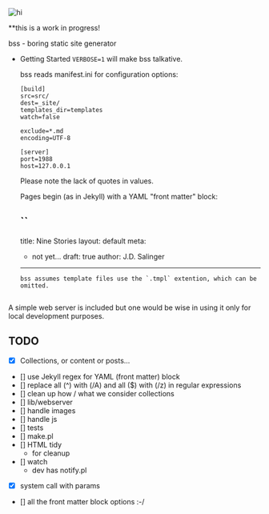 ![hi](https://en.wikipedia.org/wiki/Hi_(kana)#/media/File:Hiragana_%E3%81%B2_stroke_order_animation.gif)

**this is a work in progress!

bss - boring static site generator

+ Getting Started
	`VERBOSE=1` will make bss talkative.

	bss reads manifest.ini for configuration options:

	```
	[build]
	src=src/
	dest=_site/
	templates_dir=templates
	watch=false

	exclude=*.md
	encoding=UTF-8

	[server]
	port=1988
	host=127.0.0.1

	```
	Please note the lack of quotes in values.

	Pages begin (as in Jekyll) with a YAML "front matter" block:  

	``
	---
	title: Nine Stories
	layout: default 
	meta:
	 - not yet...
	draft: true
        author: J.D. Salinger 
	---
	```
	bss assumes template files use the `.tmpl` extention, which can be omitted.


A simple web server is included but one would be wise in using it only for local development purposes.

## TODO

- [X] Collections, or content or posts...
- [] use Jekyll regex for YAML (front matter) block
- [] replace all (^) with (/A) and all ($) with (/z) in regular expressions
- [] clean up how / what we consider collections
- [] lib/webserver
- [] handle images
- [] handle js
- [] tests
- [] make.pl 
- [] HTML tidy
	- for cleanup
- [] watch
	- dev has notify.pl
- [X] system call with params
- [] all the front matter block options :-/
